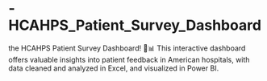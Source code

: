 # -HCAHPS_Patient_Survey_Dashboard
the HCAHPS Patient Survey Dashboard! 🏥📊 This interactive dashboard offers valuable insights into patient feedback in American hospitals, with data cleaned and analyzed in Excel, and visualized in Power BI.
